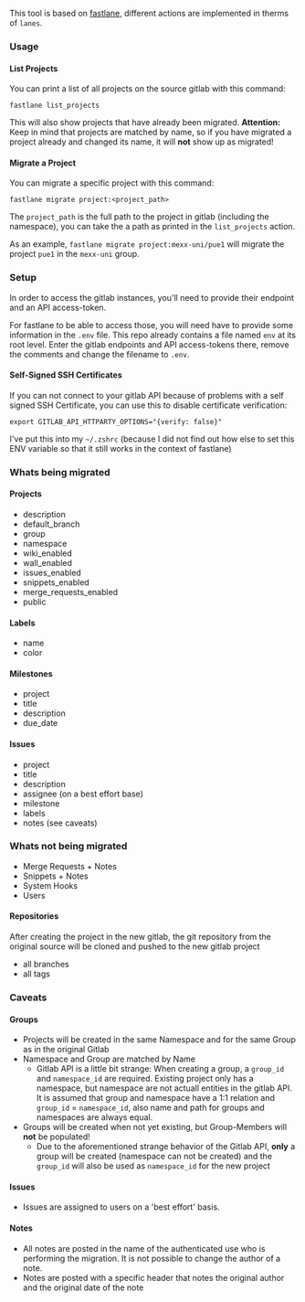 This tool is based on [fastlane](https://fastlane.tools), different actions are implemented in therms of `lanes`.

### Usage

#### List Projects

You can print a list of all projects on the source gitlab with this command:

```
fastlane list_projects
```` 

This will also show projects that have already been migrated.
**Attention:** Keep in mind that projects are matched by name, so if you have migrated a project already and changed its name, it will **not** show up as migrated!

#### Migrate a Project

You can migrate a specific project with this command:

```
fastlane migrate project:<project_path>
```

The `project_path` is the full path to the project in gitlab (including the namespace), you can take the a path as printed in the `list_projects` action. 

As an example, `fastlane migrate project:mexx-uni/pue1` will migrate the project `pue1` in the `mexx-uni` group.

### Setup

In order to access the gitlab instances, you'll need to provide their endpoint and an API access-token.

For fastlane to be able to access those, you will need have to provide some information in the `.env` file. 
This repo already contains a file named `env` at its root level. Enter the gitlab endpoints and API access-tokens there, remove the comments and change the filename to `.env`.

#### Self-Signed SSH Certificates

If you can not connect to your gitlab API because of problems with a self signed SSH Certificate, you can use this to disable certificate verification:

```export GITLAB_API_HTTPARTY_OPTIONS="{verify: false}"```

I've put this into my `~/.zshrc` (because I did not find out how else to set this ENV variable so that it still works in the context of fastlane)

### Whats being migrated

#### Projects

* description
* default_branch
* group
* namespace
* wiki_enabled
* wall_enabled
* issues_enabled
* snippets_enabled
* merge_requests_enabled
* public

#### Labels

* name
* color

#### Milestones

* project
* title
* description
* due_date

#### Issues

* project
* title
* description
* assignee (on a best effort base)
* milestone
* labels
* notes (see caveats)

### Whats not being migrated

* Merge Requests + Notes
* Snippets + Notes
* System Hooks
* Users

#### Repositories

After creating the project in the new gitlab, the git repository from the original source will be cloned and pushed to the new gitlab project

* all branches
* all tags

### Caveats

#### Groups

* Projects will be created in the same Namespace and for the same Group as in the original Gitlab
* Namespace and Group are matched by Name
  * Gitlab API is a little bit strange: When creating a group, a `group_id` and `namespace_id` are required. Existing project only has a namespace, but namespace are not actuall entities in the gitlab API. It is assumed that group and namespace have a 1:1 relation and `group_id` = `namespace_id`, also name and path for groups and namespaces are always equal. 
* Groups will be created when not yet existing, but Group-Members will **not** be populated!
  * Due to the aforementioned strange behavior of the Gitlab API, **only** a group will be created (namespace can not be created) and the `group_id` will also be used as `namespace_id` for the new project

#### Issues

* Issues are assigned to users on a 'best effort' basis. 

#### Notes

* All notes are posted in the name of the authenticated use who is performing the migration. It is not possible to change the author of a note. 
* Notes are posted with a specific header that notes the original author and the original date of the note



